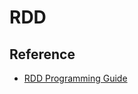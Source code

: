 # RDD

## Reference

- [RDD Programming Guide](https://spark.apache.org/docs/latest/rdd-programming-guide.html)